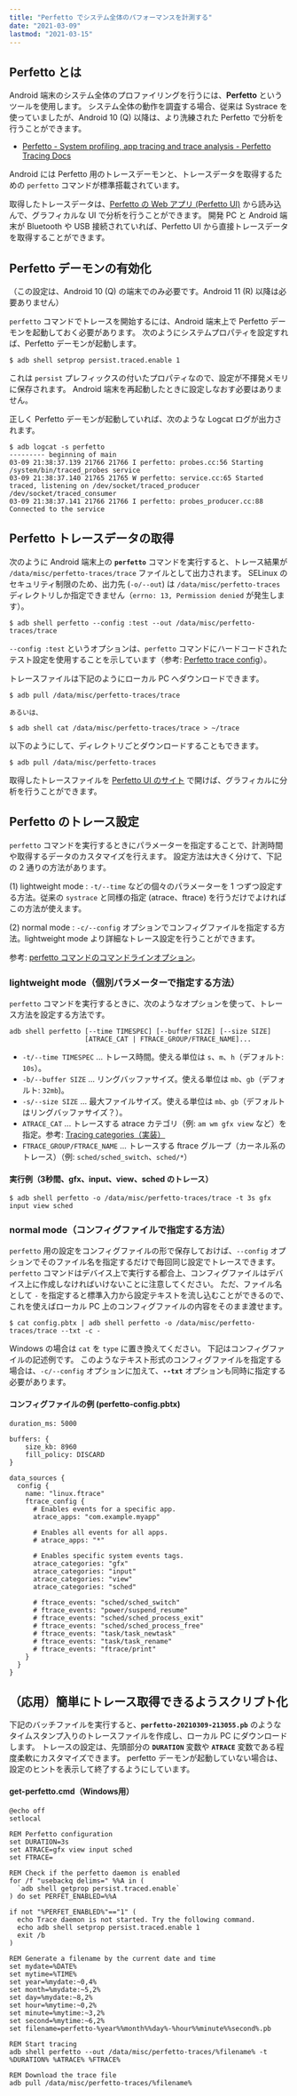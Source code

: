 ```yaml
---
title: "Perfetto でシステム全体のパフォーマンスを計測する"
date: "2021-03-09"
lastmod: "2021-03-15"
---
```


Perfetto とは
----

Android 端末のシステム全体のプロファイリングを行うには、__Perfetto__ というツールを使用します。
システム全体の動作を調査する場合、従来は Systrace を使っていましたが、Android 10 (Q) 以降は、より洗練された Perfetto で分析を行うことができます。

- [Perfetto - System profiling, app tracing and trace analysis - Perfetto Tracing Docs](https://perfetto.dev/)

Android には Perfetto 用のトレースデーモンと、トレースデータを取得するための `perfetto` コマンドが標準搭載されています。

取得したトレースデータは、[Perfetto の Web アプリ (Perfetto UI)](https://ui.perfetto.dev/) から読み込んで、グラフィカルな UI で分析を行うことができます。
開発 PC と Android 端末が Bluetooth や USB 接続されていれば、Perfetto UI から直接トレースデータを取得することができます。


Perfetto デーモンの有効化
----

（この設定は、Android 10 (Q) の端末でのみ必要です。Android 11 (R) 以降は必要ありません）

`perfetto` コマンドでトレースを開始するには、Android 端末上で Perfetto デーモンを起動しておく必要があります。
次のようにシステムプロパティを設定すれば、Perfetto デーモンが起動します。

```
$ adb shell setprop persist.traced.enable 1
```

これは `persist` プレフィックスの付いたプロパティなので、設定が不揮発メモリに保存されます。
Android 端末を再起動したときに設定しなおす必要はありません。

正しく Perfetto デーモンが起動していれば、次のような Logcat ログが出力されます。

```
$ adb logcat -s perfetto
--------- beginning of main
03-09 21:38:37.139 21766 21766 I perfetto: probes.cc:56 Starting /system/bin/traced_probes service
03-09 21:38:37.140 21765 21765 W perfetto: service.cc:65 Started traced, listening on /dev/socket/traced_producer /dev/socket/traced_consumer
03-09 21:38:37.141 21766 21766 I perfetto: probes_producer.cc:88 Connected to the service
```


Perfetto トレースデータの取得
----

次のように Android 端末上の __`perfetto`__ コマンドを実行すると、トレース結果が `/data/misc/perfetto-traces/trace` ファイルとして出力されます。
SELinux のセキュリティ制限のため、出力先 (`-o/--out`) は `/data/misc/perfetto-traces` ディレクトリしか指定できません（`errno: 13, Permission denied` が発生します）。

```
$ adb shell perfetto --config :test --out /data/misc/perfetto-traces/trace
```

`--config :test` というオプションは、`perfetto` コマンドにハードコードされたテスト設定を使用することを示しています（参考: [Perfetto trace config](https://android.googlesource.com/platform/external/perfetto/+/refs/heads/pie-dev/docs/trace-config.md)）。

トレースファイルは下記のようにローカル PC へダウンロードできます。

```
$ adb pull /data/misc/perfetto-traces/trace

あるいは、

$ adb shell cat /data/misc/perfetto-traces/trace > ~/trace
```

以下のようにして、ディレクトリごとダウンロードすることもできます。

```
$ adb pull /data/misc/perfetto-traces
```

取得したトレースファイルを [Perfetto UI のサイト](https://ui.perfetto.dev/) で開けば、グラフィカルに分析を行うことができます。


Perfetto のトレース設定
----

`perfetto` コマンドを実行するときにパラメーターを指定することで、計測時間や取得するデータのカスタマイズを行えます。
設定方法は大きく分けて、下記の 2 通りの方法があります。

(1) lightweight mode
: `-t/--time` などの個々のパラメーターを 1 つずつ設定する方法。従来の `systrace` と同様の指定 (atrace、ftrace) を行うだけでよければこの方法が使えます。

(2) normal mode
: `-c/--config` オプションでコンフィグファイルを指定する方法。lightweight mode より詳細なトレース設定を行うことができます。

参考: [perfetto コマンドのコマンドラインオプション](https://perfetto.dev/docs/reference/perfetto-cli)。

### lightweight mode（個別パラメーターで指定する方法）

`perfetto` コマンドを実行するときに、次のようなオプションを使って、トレース方法を設定する方法です。

```
adb shell perfetto [--time TIMESPEC] [--buffer SIZE] [--size SIZE]
                   [ATRACE_CAT | FTRACE_GROUP/FTRACE_NAME]...
```

- `-t/--time TIMESPEC` ... トレース時間。使える単位は `s`、`m`、`h`（デフォルト: `10s`）。
- `-b/--buffer SIZE` ... リングバッファサイズ。使える単位は `mb`、`gb`（デフォルト: `32mb`)。
- `-s/--size SIZE` ... 最大ファイルサイズ。使える単位は `mb`、`gb`（デフォルトはリングバッファサイズ？）。
- `ATRACE_CAT` ... トレースする atrace カテゴリ（例: `am wm gfx view` など）を指定。参考: [Tracing categories（実装）](https://android.googlesource.com/platform/frameworks/native/+/master/cmds/atrace/atrace.cpp#100)
- `FTRACE_GROUP/FTRACE_NAME` ... トレースする ftrace グループ（カーネル系のトレース）（例: `sched/sched_switch`、`sched/*`）

#### 実行例（3秒間、gfx、input、view、sched のトレース）

```
$ adb shell perfetto -o /data/misc/perfetto-traces/trace -t 3s gfx input view sched
```

### normal mode（コンフィグファイルで指定する方法）

`perfetto` 用の設定をコンフィグファイルの形で保存しておけば、`--config` オプションでそのファイル名を指定するだけで毎回同じ設定でトレースできます。
`perfetto` コマンドはデバイス上で実行する都合上、コンフィグファイルはデバイス上に作成しなければいけないことに注意してください。
ただ、ファイル名として `-` を指定すると標準入力から設定テキストを流し込むことができるので、これを使えばローカル PC 上のコンフィグファイルの内容をそのまま渡せます。

```
$ cat config.pbtx | adb shell perfetto -o /data/misc/perfetto-traces/trace --txt -c -
```

Windows の場合は `cat` を `type` に置き換えてください。
下記はコンフィグファイルの記述例です。
このようなテキスト形式のコンフィグファイルを指定する場合は、`-c/--config` オプションに加えて、__`--txt`__ オプションも同時に指定する必要があります。

#### コンフィグファイルの例 (perfetto-config.pbtx)

```
duration_ms: 5000

buffers: {
    size_kb: 8960
    fill_policy: DISCARD
}

data_sources {
  config {
    name: "linux.ftrace"
    ftrace_config {
      # Enables events for a specific app.
      atrace_apps: "com.example.myapp"

      # Enables all events for all apps.
      # atrace_apps: "*"

      # Enables specific system events tags.
      atrace_categories: "gfx"
      atrace_categories: "input"
      atrace_categories: "view"
      atrace_categories: "sched"

      # ftrace_events: "sched/sched_switch"
      # ftrace_events: "power/suspend_resume"
      # ftrace_events: "sched/sched_process_exit"
      # ftrace_events: "sched/sched_process_free"
      # ftrace_events: "task/task_newtask"
      # ftrace_events: "task/task_rename"
      # ftrace_events: "ftrace/print"
    }
  }
}
```


（応用）簡単にトレース取得できるようスクリプト化
----

下記のバッチファイルを実行すると、__`perfetto-20210309-213055.pb`__ のようなタイムスタンプ入りのトレースファイルを作成し、ローカル PC にダウンロードします。
トレースの設定は、先頭部分の __`DURATION`__ 変数や __`ATRACE`__ 変数である程度柔軟にカスタマイズできます。
perfetto デーモンが起動していない場合は、設定のヒントを表示して終了するようにしています。

#### get-perfetto.cmd（Windows用）

```
@echo off
setlocal

REM Perfetto configuration
set DURATION=3s
set ATRACE=gfx view input sched
set FTRACE=

REM Check if the perfetto daemon is enabled
for /f "usebackq delims=" %%A in (
  `adb shell getprop persist.traced.enable`
) do set PERFET_ENABLED=%%A

if not "%PERFET_ENABLED%"=="1" (
  echo Trace daemon is not started. Try the following command.
  echo adb shell setprop persist.traced.enable 1
  exit /b
)

REM Generate a filename by the current date and time
set mydate=%DATE%
set mytime=%TIME%
set year=%mydate:~0,4%
set month=%mydate:~5,2%
set day=%mydate:~8,2%
set hour=%mytime:~0,2%
set minute=%mytime:~3,2%
set second=%mytime:~6,2%
set filename=perfetto-%year%%month%%day%-%hour%%minute%%second%.pb

REM Start tracing
adb shell perfetto --out /data/misc/perfetto-traces/%filename% -t %DURATION% %ATRACE% %FTRACE%

REM Download the trace file
adb pull /data/misc/perfetto-traces/%filename%
```

